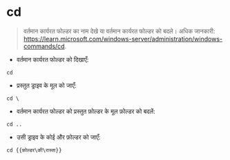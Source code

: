 # cd

> वर्तमान कार्यरत फोल्डर का नाम देखे या वर्तमान कार्यरत फोल्डर को बदले।
> अधिक जानकारी: <https://learn.microsoft.com/windows-server/administration/windows-commands/cd>.

- वर्तमान कार्यरत फोल्डर को दिखाएँ:

`cd`

- प्रस्तुत ड्राइव के मूल को जाएँ:

`cd \`

- वर्तमान कार्यरत फोल्डर को प्रस्तुत फ़ोल्डर के मूल फ़ोल्डर को बदलें:

`cd ..`

- उसी ड्राइव के कोई और फ़ोल्डर को जाएँ:

`cd {{फ़ोल्डर\की\रास्ता}}`
